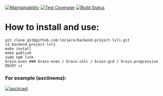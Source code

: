 [![Maintainability](https://api.codeclimate.com/v1/badges/9d21296a3bfc6fcd5503/maintainability)](https://codeclimate.com/github/lociero/backend-project-lvl1/maintainability)
[![Test Coverage](https://api.codeclimate.com/v1/badges/9d21296a3bfc6fcd5503/test_coverage)](https://codeclimate.com/github/lociero/backend-project-lvl1/test_coverage)
[![Build Status](https://travis-ci.org/lociero/backend-project-lvl1.svg?branch=master)](https://travis-ci.org/lociero/backend-project-lvl1)  
# How to install and use:  
```
git clone git@github.com:lociero/backend-project-lvl1.git
cd backend-project-lvl1
make install
make publish
sudo npm link
brain-even ### brain-even / brain-calc / brain-gcd / brain-progression
ENJOY =)
```
### For example (asciinema):  
[![asciicast](https://asciinema.org/a/4i6g4OdRkwXdml6MazmRqUTD8.svg)](https://asciinema.org/a/4i6g4OdRkwXdml6MazmRqUTD8)